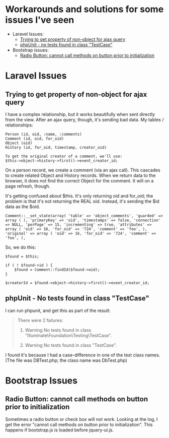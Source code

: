 Workarounds and solutions for some issues I've seen
======================================================


* Laravel Issues:
    * [Trying to get property of non-object for ajax query](#ajax-non-object)
    * [phpUnit - no tests found in class "TestCase"](#phpunit-testcase)
* Bootstrap issues:
    * [Radio Button: cannot call methods on button prior to initialization](#radio-initialization)

Laravel Issues
================

Trying to get property of non-object for ajax query <a name="ajax-non-object">
-----------------------------------------------------------------------------------
I have a complex relationship, but it works beautifully when sent directly from the view. After an ajax query, though, it's sending bad data. My tables / relationships:

    Person (id, oid, :name, :comments)
    Comment (id, oid, for_oid)
    Object (oid)
    History (id, for_oid, timestamp, creator_oid)

    To get the original creator of a comment, we'll use:
    $this->object->history->first()->event_creator_id;

On a person record, we create a comment (via an ajax call). This cascades to create related Object and History records. When we return data to the browser, it does not find the correct Object for the comment. It will on a page refresh, though.

It's getting confused about $this. It's only returning oid and for_oid; the problem is that it's not returning the REAL oid. Instead, it's sending the $id data as the $oid.

    Comment::__set_state(array( 'table' => 'object_comments', 'guarded' => array ( ), 'primaryKey' => 'oid', 'timestamps' => false, 'connection' => NULL, 'perPage' => 15, 'incrementing' => true, 'attributes' => array ( 'oid' => 16, 'for_oid' => '724', 'comment' => 'foo', ), 'original' => array ( 'oid' => 16, 'for_oid' => '724', 'comment' => 'foo', ),

So, we do this:

    $found = $this;
    
    if ( ! $found->id ) {
        $found = Comment::findId($found->oid);
    }

    $creatorId = $found->object->history->first()->event_creator_id;



phpUnit - No tests found in class "TestCase" <a name="phpunit-testcase">
---------------------------------------------------------------------------

I can run phpunit, and get this as part of the result:

> There were 2 failures:
>
> 1) Warning
> No tests found in class "Illuminate\Foundation\Testing\TestCase".
>
> 2) Warning
> No tests found in class "TestCase".

I found it's because I had a case-difference in one of the test class names. (The file was DBTest.php; the class name was DbTest.php)




Bootstrap Issues
===========================

Radio Button: cannot call methods on button prior to initialization <a name="radio-initialization">
----------------------------------------------------------------------------------------------------------
Sometimes a radio button or check box will not work. Looking at the log, I get the error "cannot call methods on button prior to initialization". This happens if bootstrap.js is loaded before jquery-ui.js.

